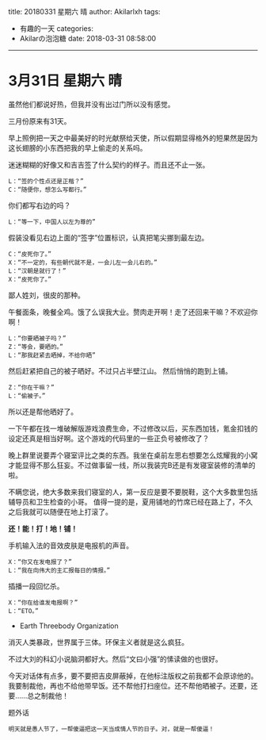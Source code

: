 title: 20180331 星期六 晴
author: Akilarlxh
tags:
  - 有趣的一天
categories:
  - Akilarの泡泡糖
date: 2018-03-31 08:58:00
---
# 3月31日 星期六 晴
虽然他们都说好热，但我并没有出过门所以没有感觉。

三月份原来有31天。

早上照例把一天之中最美好的时光献祭给天使，所以假期显得格外的短果然是因为这长翅膀的小东西把我的早上偷走的关系吗。

迷迷糊糊的好像又和吉吉签了什么契约的样子。而且还不止一张。
```
L：“签的个性点还是正楷？”
C：“随便你，想怎么写都行。”
```
你们都写右边的吗？
```
L：“等一下，中国人以左为尊的”
```
假装没看见右边上面的“签字”位置标识，认真把笔尖挪到最左边。
```
C：“皮死你了。”
X：“不一定的，有些朝代就不是，一会儿左一会儿右的。”
L：“汉朝是就行了！”
X：“皮死你了。”
```
鄙人姓刘，很皮的那种。

午餐面条，晚餐全鸡。饿了么误我大业。赘肉走开啊！走了还回来干嘛？不欢迎你啊！
```
L：“你要晒被子吗？”
Z：“等会，要晒的。”
L：“那我赶紧去晒掉，不给你晒”
```
然后赶紧把自己的被子晒好。不过只占半壁江山。
然后悄悄的跑到上铺。
```
Z：“你在干嘛？”
L：“偷被子。”
```
所以还是帮他晒好了。

一下午都在找一堆破解版游戏浪费生命，不过修改以后，买东西加钱，氪金扣钱的设定还真是相当好啊。这个游戏的代码里的一些正负号被修改了？

晚上群里说要弄个寝室评比之类的东西。我坐在桌前左思右想要怎么炫耀我的小窝才能显得不那么狂妄。不过做事留一线，所以我装完B还是有发寝室装修的清单的啦。

不瞒您说，绝大多数来我们寝室的人，第一反应是要不要脱鞋，这个大多数里包括辅导员和卫生检查的小哥。
值得一提的是，夏用铺地的竹席已经在路上了，不久之后我就可以随便在地上打滚了。

**还！能！打！地！铺！**

手机输入法的音效皮肤是电报机的声音。
```
X：“你又在发电报了？”
L：“我在向伟大的主汇报每日的情报。”
```
插播一段回忆杀。
```
X：“你在给谁发电报啊？”
L：“ETO。”
```
- Earth Threebody Organization

消灭人类暴政，世界属于三体。环保主义者就是这么疯狂。

不过大刘的科幻小说脑洞都好大。然后“文曰小强”的愫读做的也很好。

今天对话体有点多，要不要把吉皮屏蔽掉，在他标注版权之前我都不会原谅他的。我要制裁他，再也不给他带早饭。还不帮他打扫座位。还不帮他晒被子。还要，还要……总之制裁他！

题外话
```
明天就是愚人节了，一帮傻逼把这一天当成情人节的日子。对，就是一帮傻逼！
```